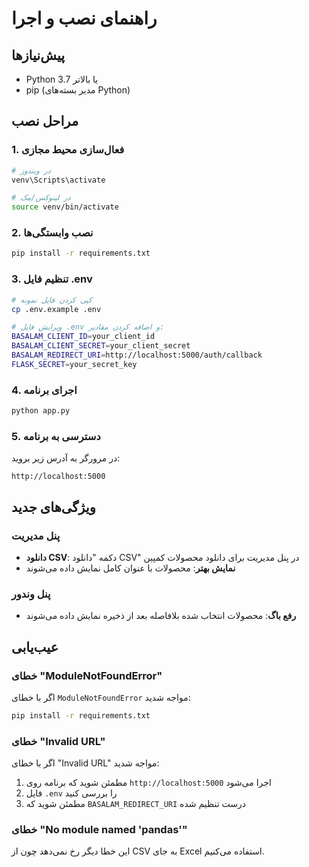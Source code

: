 # راهنمای نصب و اجرا

## پیش‌نیازها
- Python 3.7 یا بالاتر
- pip (مدیر بسته‌های Python)

## مراحل نصب

### 1. فعال‌سازی محیط مجازی
```bash
# در ویندوز
venv\Scripts\activate

# در لینوکس/مک
source venv/bin/activate
```

### 2. نصب وابستگی‌ها
```bash
pip install -r requirements.txt
```

### 3. تنظیم فایل .env
```bash
# کپی کردن فایل نمونه
cp .env.example .env

# ویرایش فایل .env و اضافه کردن مقادیر:
BASALAM_CLIENT_ID=your_client_id
BASALAM_CLIENT_SECRET=your_client_secret
BASALAM_REDIRECT_URI=http://localhost:5000/auth/callback
FLASK_SECRET=your_secret_key
```

### 4. اجرای برنامه
```bash
python app.py
```

### 5. دسترسی به برنامه
در مرورگر به آدرس زیر بروید:
```
http://localhost:5000
```

## ویژگی‌های جدید

### پنل مدیریت
- **دانلود CSV**: دکمه "دانلود CSV" در پنل مدیریت برای دانلود محصولات کمپین
- **نمایش بهتر**: محصولات با عنوان کامل نمایش داده می‌شوند

### پنل وندور
- **رفع باگ**: محصولات انتخاب شده بلافاصله بعد از ذخیره نمایش داده می‌شوند

## عیب‌یابی

### خطای "ModuleNotFoundError"
اگر با خطای `ModuleNotFoundError` مواجه شدید:
```bash
pip install -r requirements.txt
```

### خطای "Invalid URL"
اگر با خطای "Invalid URL" مواجه شدید:
1. مطمئن شوید که برنامه روی `http://localhost:5000` اجرا می‌شود
2. فایل `.env` را بررسی کنید
3. مطمئن شوید که `BASALAM_REDIRECT_URI` درست تنظیم شده

### خطای "No module named 'pandas'"
این خطا دیگر رخ نمی‌دهد چون از CSV به جای Excel استفاده می‌کنیم.

